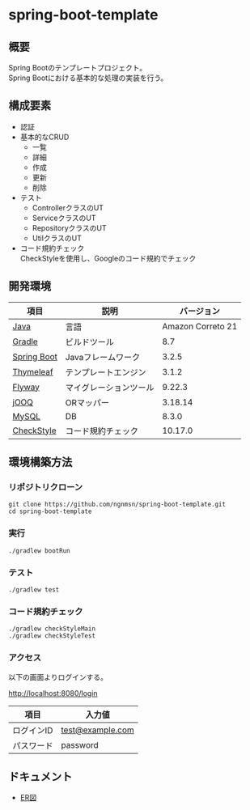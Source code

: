 # spring-boot-template
## 概要
Spring Bootのテンプレートプロジェクト。<br>
Spring Bootにおける基本的な処理の実装を行う。
## 構成要素
- 認証
- 基本的なCRUD
  - 一覧
  - 詳細
  - 作成
  - 更新
  - 削除
- テスト
  - ControllerクラスのUT
  - ServiceクラスのUT
  - RepositoryクラスのUT
  - UtilクラスのUT
- コード規約チェック<br>
CheckStyleを使用し、Googleのコード規約でチェック 
## 開発環境
| 項目                                                                                          | 説明          | バージョン             |
|---------------------------------------------------------------------------------------------|-------------|-------------------|
| [Java](https://docs.aws.amazon.com/corretto/latest/corretto-21-ug/what-is-corretto-21.html) | 言語          | Amazon Correto 21 |
| [Gradle](https://gradle.org/)                                                               | ビルドツール      | 8.7               |
| [Spring Boot](https://spring.io/projects/spring-boot)                                       | Javaフレームワーク | 3.2.5             |
| [Thymeleaf](https://www.thymeleaf.org/)                                                     | テンプレートエンジン  | 3.1.2             |
| [Flyway](https://flywaydb.org/)                                                             | マイグレーションツール | 9.22.3            |
| [jOOQ](https://www.jooq.org/)                                                               | ORマッパー      | 3.18.14           |
| [MySQL](https://www.mysql.com/jp/)                                                          | DB          | 8.3.0             |
| [CheckStyle](https://checkstyle.sourceforge.io/)                                            | コード規約チェック   | 10.17.0           |

## 環境構築方法
### リポジトリクローン
```
git clone https://github.com/ngnmsn/spring-boot-template.git
cd spring-boot-template
```
### 実行
```
./gradlew bootRun
```
### テスト
```
./gradlew test
```
### コード規約チェック
```
./gradlew checkStyleMain
./gradlew checkStyleTest
```
### アクセス
以下の画面よりログインする。

[http://localhost:8080/login](http://localhost:8080/login)

| 項目          | 入力値              |
|-------------|------------------|
| ログインID      | test@example.com |
| パスワード       | password         |

## ドキュメント
- [ER図](./docs/er/ER.md)
